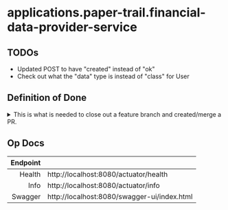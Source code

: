 # applications.paper-trail.financial-data-provider-service

## TODOs

- Updated POST to have "created" instead of "ok"
- Check out what the "data" type is instead of "class" for User

## Definition of Done

<details>
  <summary>This is what is needed to close out a feature branch and created/merge a PR.</summary>

- Contract created/updated
- Dependencies added to pom(s) are commented with what their usage is
- Layers are created/updated and follows naming conventions:
    - Controller
    - Service
    - Repository
    - DAO
    - DTO
- Features and tests are added/updated
- API collection (Bruno) is updated and committed to api-client repository
- Bump the version of the app in the pom
- Update the [change log](./CHANGELOG.md)

</details>

## Op Docs

| Endpoint |                                             |
|---------:|:--------------------------------------------| 
|   Health | http://localhost:8080/actuator/health       |
|     Info | http://localhost:8080/actuator/info         |
|  Swagger | http://localhost:8080/swagger-ui/index.html |